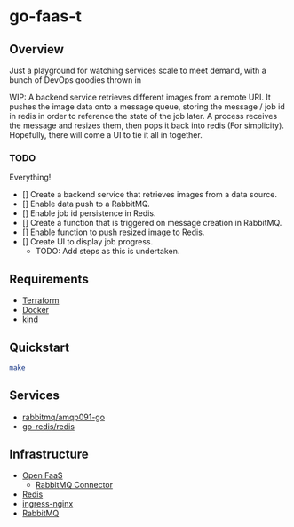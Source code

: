 # go-faas-t

## Overview

Just a playground for watching services scale to meet demand, with a bunch of DevOps goodies thrown in

WIP: A backend service retrieves different images from a remote URI. It pushes the image data onto a message queue,
storing the message / job id in redis in order to reference the state of the job later. A process receives the message
and resizes them, then pops it back into redis (For simplicity). Hopefully, there will come a UI to tie it all in
together.

### TODO

Everything!

- [] Create a backend service that retrieves images from a data source.
- [] Enable data push to a RabbitMQ.
- [] Enable job id persistence in Redis.
- [] Create a function that is triggered on message creation in RabbitMQ.
- [] Enable function to push resized image to Redis.
- [] Create UI to display job progress.
    - TODO: Add steps as this is undertaken.

## Requirements

- [Terraform](https://www.terraform.io/)
- [Docker](https://www.docker.com/)
- [kind](https://kind.sigs.k8s.io/)

## Quickstart

```bash
make
```

## Services

- [rabbitmq/amqp091-go](https://github.com/rabbitmq/amqp091-go)
- [go-redis/redis](https://github.com/go-redis/redis)

## Infrastructure

- [Open FaaS](https://github.com/openfaas/faas-netes/blob/master/chart/openfaas/README.md)
    - [RabbitMQ Connector](https://github.com/Templum/rabbitmq-connector)
- [Redis](https://github.com/redis/redis)
- [ingress-nginx](https://github.com/kubernetes/ingress-nginx/)
- [RabbitMQ](https://github.com/rabbitmq/rabbitmq-server)
